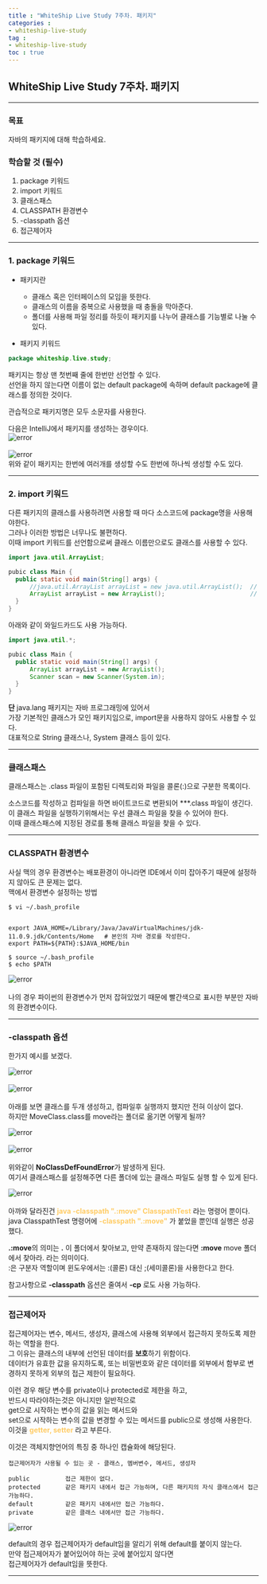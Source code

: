 ```yaml
---
title : "WhiteShip Live Study 7주차. 패키지"
categories :
- whiteship-live-study
tag :
- whiteship-live-study
toc : true
---
```


## WhiteShip Live Study 7주차. 패키지

---

### 목표
자바의 패키지에 대해 학습하세요.  

### 학습할 것 (필수)
1. package 키워드
2. import 키워드
3. 클래스패스
4. CLASSPATH 환경변수
5. -classpath 옵션
6. 접근제어자

---

### 1. package 키워드
- 패키지란 
  - 클래스 혹은 인터페이스의 모임을 뜻한다.
  - 클래스의 이름을 중복으로 사용했을 때 충돌을 막아준다.
  - 폴더를 사용해 파일 정리를 하듯이 패키지를 나누어 클래스를 기능별로 나눌 수 있다.

  
- 패키지 키워드
```java
package whiteship.live.study;
```

패키지는 항상 맨 첫번째 줄에 한번만 선언할 수 있다.  
선언을 하지 않는다면 이름이 없는 default package에 속하며 default package에 클래스를 정의한 것이다.  

관습적으로 패키지명은 모두 소문자를 사용한다.  

다음은 IntelliJ에서 패키지를 생성하는 경우이다.  
![error](/assets/images/whiteship-live-study/2020-12-27/package1.png)  
<br>
![error](/assets/images/whiteship-live-study/2020-12-27/package2.png)  
위와 같이 패키지는 한번에 여러개를 생성할 수도 한번에 하나씩 생성할 수도 있다.  

---

### 2. import 키워드
다른 패키지의 클래스를 사용하려면 사용할 때 마다 소스코드에 package명을 사용해야한다.  
그러나 이러한 방법은 너무나도 불편하다.  
이때 import 키워드를 선언함으로써 클래스 이름만으로도 클래스를 사용할 수 있다.

```java
import java.util.ArrayList;

pubic class Main {
  public static void main(String[] args) { 
      //java.util.ArrayList arrayList = new java.util.ArrayList();  // 이렇게 사용할 것을
      ArrayList arrayList = new ArrayList();                        // 이렇게 사용하게 해준다.
  }
}
```

아래와 같이 와일드카드도 사용 가능하다.  


```java
import java.util.*;

pubic class Main {
  public static void main(String[] args) { 
      ArrayList arrayList = new ArrayList();
      Scanner scan = new Scanner(System.in);
  }
}
```


**단** java.lang 패키지는 자바 프로그래밍에 있어서  
가장 기본적인 클래스가 모인 패키지임으로, import문을 사용하지 않아도 사용할 수 있다.  
대표적으로 String 클래스나, System 클래스 등이 있다.  

---

### 클래스패스

클래스패스는 .class 파일이 포함된 디렉토리와 파일을 콜론(:)으로 구분한 목록이다.  

소스코드를 작성하고 컴파일을 하면 바이트코드로 변환되어 ***.class 파일이 생긴다.  
이 클래스 파일을 실행하기위해서는 우선 클래스 파일을 찾을 수 있어야 한다.  
이때 클래스패스에 지정된 경로를 통해 클래스 파일을 찾을 수 있다.  

---

### CLASSPATH 환경변수

사실 맥의 경우 환경변수는 배포환경이 아니라면 IDE에서 이미 잡아주기 때문에 설정하지 않아도 큰 문제는 없다.  
맥에서 환경변수 설정하는 방법  

```shell
$ vi ~/.bash_profile


export JAVA_HOME=/Library/Java/JavaVirtualMachines/jdk-11.0.9.jdk/Contents/Home   # 본인의 자바 경로를 작성한다.
export PATH=${PATH}:$JAVA_HOME/bin
```

```shell
$ source ~/.bash_profile
$ echo $PATH
```

![error](/assets/images/whiteship-live-study/2020-12-27/classpath6.png)  
<br>
나의 경우 파이썬의 환경변수가 먼저 잡혀있었기 때문에 빨간색으로 표시한 부분만 자바의 환경변수이다.

---

### -classpath 옵션

한가지 예시를 보겠다.  

![error](/assets/images/whiteship-live-study/2020-12-27/classpath1.png)  
<br>
![error](/assets/images/whiteship-live-study/2020-12-27/classpath2.png)  
<br>
아래를 보면 클래스를 두개 생성하고, 컴파일후 실행까지 했지만 전혀 이상이 없다.  
하지만 MoveClass.class를 move라는 폴더로 옮기면 어떻게 될까?

![error](/assets/images/whiteship-live-study/2020-12-27/classpath3.png)  
<br>
![error](/assets/images/whiteship-live-study/2020-12-27/classpath4.png)  
<br>
위와같이 **NoClassDefFoundError**가 발생하게 된다.  
여기서 클래스패스를 설정해주면 다른 폴더에 있는 클래스 파일도 실행 할 수 있게 된다.

![error](/assets/images/whiteship-live-study/2020-12-27/classpath5.png)  
<br>
아까와 달라진건 **<span style="color: rgb(255, 204, 102)">java -classpath ".:move" ClasspathTest</span>** 라는 명령어 뿐이다.  
java ClasspathTest 명령어에 **<span style="color: rgb(255, 204, 102)">-classpath ".:move"</span>** 가 붙었을 뿐인데 실행은 성공했다.  

**.:move**의 의미는 **.** 이 폴더에서 찾아보고, 만약 존재하지 않는다면 **:move** move 폴더에서 찾아라. 라는 의미이다.  
:은 구분자 역할이며 윈도우에서는 :(콜론) 대신 ;(세미콜론)을 사용한다고 한다.  

참고사항으로 **-classpath** 옵션은 줄여서 **-cp** 로도 사용 가능하다.  

---

### 접근제어자

접근제어자는 변수, 메서드, 생성자, 클래스에 사용해 외부에서 접근하지 못하도록 제한하는 역할을 한다.  
그 이유는 클래스의 내부에 선언된 데이터를 **보호**하기 위함이다.  
데이터가 유효한 값을 유지하도록, 또는 비밀번호와 같은 데이터를 외부에서 함부로 변경하지 못하게 외부의 접근 제한이 필요하다.  

이런 경우 해당 변수를 private이나 protected로 제한을 하고,  
반드시 따라야하는것은 아니지만 일반적으로  
get으로 시작하는 변수의 값을 읽는 메서드와  
set으로 시작하는 변수의 값을 변경할 수 있는 메서드를 public으로 생성해 사용한다.  
이것을 **<span style="color: rgb(255, 204, 102)">getter, setter</span>** 라고 부른다.

이것은 객체지향언어의 특징 중 하나인 캡슐화에 해당된다.   

```text
접근제어자가 사용될 수 있는 곳 - 클래스, 멤버변수, 메서드, 생성자

public          접근 제한이 없다.
protected       같은 패키지 내에서 접근 가능하며, 다른 패키지의 자식 클래스에서 접근 가능하다.
default         같은 패키지 내에서만 접근 가능하다.
private         같은 클래스 내에서만 접근 가능하다.
```

![error](/assets/images/whiteship-live-study/2020-12-27/accessModifier.png)  

default의 경우 접근제어자가 default임을 알리기 위해 default를 붙이지 않는다.  
만약 접근제어자가 붙어있어야 하는 곳에 붙어있지 않다면  
접근제어자가 default임을 뜻한다.

---





